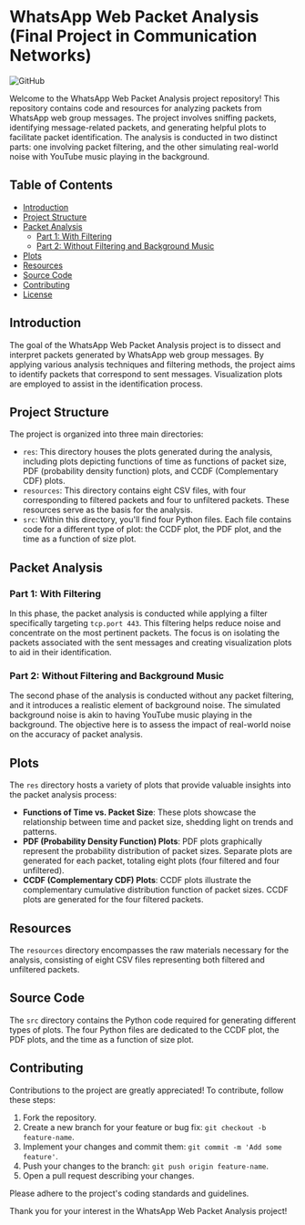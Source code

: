 # WhatsApp Web Packet Analysis (Final Project in Communication Networks)

![GitHub](https://github.com/AviRahimov/Final_Project_CN)

Welcome to the WhatsApp Web Packet Analysis project repository! This repository contains code and resources for analyzing packets from WhatsApp web group messages. The project involves sniffing packets, identifying message-related packets, and generating helpful plots to facilitate packet identification. The analysis is conducted in two distinct parts: one involving packet filtering, and the other simulating real-world noise with YouTube music playing in the background.

## Table of Contents

- [Introduction](#introduction)
- [Project Structure](#project-structure)
- [Packet Analysis](#packet-analysis)
  - [Part 1: With Filtering](#part-1-with-filtering)
  - [Part 2: Without Filtering and Background Music](#part-2-without-filtering-and-background-music)
- [Plots](#plots)
- [Resources](#resources)
- [Source Code](#source-code)
- [Contributing](#contributing)
- [License](#license)

## Introduction

The goal of the WhatsApp Web Packet Analysis project is to dissect and interpret packets generated by WhatsApp web group messages. By applying various analysis techniques and filtering methods, the project aims to identify packets that correspond to sent messages. Visualization plots are employed to assist in the identification process.

## Project Structure

The project is organized into three main directories:

- `res`: This directory houses the plots generated during the analysis, including plots depicting functions of time as functions of packet size, PDF (probability density function) plots, and CCDF (Complementary CDF) plots.
- `resources`: This directory contains eight CSV files, with four corresponding to filtered packets and four to unfiltered packets. These resources serve as the basis for the analysis.
- `src`: Within this directory, you'll find four Python files. Each file contains code for a different type of plot: the CCDF plot, the PDF plot, and the time as a function of size plot.

## Packet Analysis

### Part 1: With Filtering

In this phase, the packet analysis is conducted while applying a filter specifically targeting `tcp.port 443`. This filtering helps reduce noise and concentrate on the most pertinent packets. The focus is on isolating the packets associated with the sent messages and creating visualization plots to aid in their identification.

### Part 2: Without Filtering and Background Music

The second phase of the analysis is conducted without any packet filtering, and it introduces a realistic element of background noise. The simulated background noise is akin to having YouTube music playing in the background. The objective here is to assess the impact of real-world noise on the accuracy of packet analysis.

## Plots

The `res` directory hosts a variety of plots that provide valuable insights into the packet analysis process:

- **Functions of Time vs. Packet Size**: These plots showcase the relationship between time and packet size, shedding light on trends and patterns.
- **PDF (Probability Density Function) Plots**: PDF plots graphically represent the probability distribution of packet sizes. Separate plots are generated for each packet, totaling eight plots (four filtered and four unfiltered).
- **CCDF (Complementary CDF) Plots**: CCDF plots illustrate the complementary cumulative distribution function of packet sizes. CCDF plots are generated for the four filtered packets.

## Resources

The `resources` directory encompasses the raw materials necessary for the analysis, consisting of eight CSV files representing both filtered and unfiltered packets.

## Source Code

The `src` directory contains the Python code required for generating different types of plots. The four Python files are dedicated to the CCDF plot, the PDF plots, and the time as a function of size plot.

## Contributing

Contributions to the project are greatly appreciated! To contribute, follow these steps:

1. Fork the repository.
2. Create a new branch for your feature or bug fix: `git checkout -b feature-name`.
3. Implement your changes and commit them: `git commit -m 'Add some feature'`.
4. Push your changes to the branch: `git push origin feature-name`.
5. Open a pull request describing your changes.

Please adhere to the project's coding standards and guidelines.

Thank you for your interest in the WhatsApp Web Packet Analysis project!
